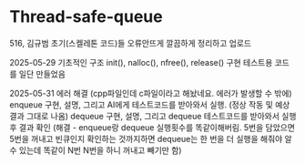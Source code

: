 # Thread-safe-queue



516, 김규범
초기(스켈레톤 코드)들 오류안뜨게 깔끔하게 정리하고 업로드

2025-05-29
기초적인 구조 init(), nalloc(), nfree(), release() 구현
테스트용 코드를 일단 만들었음

2025-05-31
에러 해결 (cpp파일인데 c파일이라고 해놨네요. 에러가 발생할 수 밖에)
enqueue 구현, 설명, 그리고 AI에게 테스트코드를 받아와서 실행.
(정상 작동 및 예상결과 그대로 나옴)
dequeue 구현, 설명, 그리고 dequeue 테스트코드를 받아와서 실행후 결과 확인
(해결 - enqueue랑 dequeue 실행횟수를 똑같이해버림. 5번을 담았으면 5번을 꺼내고 빈큐인지 확인하는 것까지하면 dequeue는 한 번을 더 실행을 해줘야 알 수 있는데 똑같이 N번 N번을 하니 꺼내고 빼기만 함)
